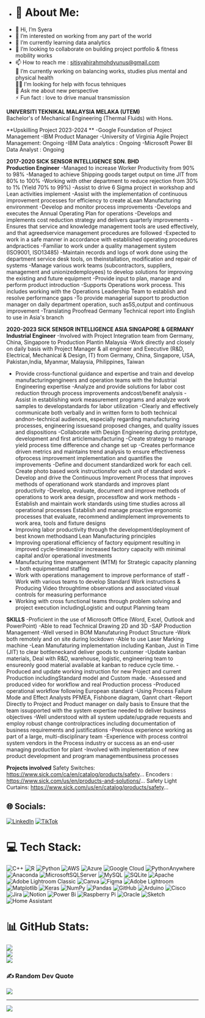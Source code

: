 
- # 💫 About Me:
-  👋 Hi, I’m Syera
- 👀 I’m interested on working from any part of the world
- 🌱 I’m currently learning data analytics
- 💞️ I’m looking to collaborate on building project portfolio & fitness mobility works
- 📫 How to reach me :  sitisyahirahmohdyunus@gmail.com<br>
🔭 I’m currently working on balancing works, studies plus mental and physical health <br>👯🤝 I’m looking for help with focus tehniques <br>💬 Ask me about new perspective <br>⚡ Fun fact : love to drive manual transmission

**UNIVERSITI TEKNIKAL MALAYSIA MELAKA (UTEM)**
<br>Bachelor's of Mechanical Engineering (Thermal Fluids) with Hons.

**Upskilling Project 2023-2024 **
-Google Foundation of Project Management 
-IBM Product Manager 
-University of Virginia Agile Project Management: Ongoing
-IBM Data analytics : Ongoing
-Microsoft Power BI Data Analyst : Ongoing

**2017-2020 SICK SENSOR INTELLIGENCE SDN. BHD** 
<br>**Production Engineer**
-Managed to increase Worker Productivity from 90% to 98%
-Managed to achieve Shipping goods target output on time JIT from 80% to 100%
-Working with other department to reduce rejection from 30% to 1% (Yield 70% to 99%)
-Assist to drive 6 Sigma project in workshop and Lean activities implement
-Assist with the implementation of continuous improvement processes for efficiency to create aLean Manufacturing environment
-Develop and monitor process improvements
-Develops and executes the Annual Operating Plan for operations
-Develops and implements cost reduction strategy and delivers quarterly improvements
-Ensures that service and knowledge management tools are used effectively, and that agreedservice management procedures are followed
-Expected to work in a safe manner in accordance with established operating procedures andpractices
-Familiar to work under a quality management system (ISO9001, ISO13485)
-Maintain records and logs of work done using the department service desk tools, on theinstallation, modification and repair of systems
-Manage various work teams (subcontractors, suppliers, management and unionizedemployees) to develop solutions for improving the existing and future equipment
-Provide input to plan, manage and perform product introduction
-Supports Operations work process. This includes working with the Operations Leadership Team to establish and resolve performance gaps
-To provide managerial support to production manager on daily department operation, such as5S,output and continuous improvement
-Translating Proofread Germany Technical report into English to use in Asia's branch

**2020-2023 SICK SENSOR INTELLIGENCE ASIA SINGAPORE & GERMANY**
<br>**Industrial Engineer**
-Involved with Project Integration team from Germany, China, Singapore to Production Plantin Malaysia
-Work directly and closely on daily basis with Project Manager & all engineer and Executive (R&D, Electrical, Mechanical & Design, IT) 
 from Germany, China, Singapore, USA, Pakistan,India, Myanmar, Malaysia, Philippines, Taiwan
- Provide cross-functional guidance and expertise and train and develop manufacturingengineers and operation teams with the Industrial 
 Engineering expertise
-Analyze and provide solutions for labor cost reduction through process improvements andcost/benefit analysis
-Assist in establishing work measurement programs and analyze work samples to developstandards for labor utilization
-Clearly and effectively communicate both verbally and in written form to both technical andnon-technical audiences, especially regarding manufacturing processes, engineering issuesand proposed changes, and quality issues and dispositions
-Collaborate with Design Engineering during prototype, development and first articlemanufacturing
-Create strategy to manage yield process time difference and change set up
-Creates performance driven metrics and maintains trend analysis to ensure effectiveness ofprocess improvement implementation and quantifies the improvements
-Define and document standardized work for each cell. Create photo based work instructionsfor each unit of standard work
-Develop and drive the Continuous Improvement Process that improves methods of operationand work standards and improves plant productivity
-Develop, evaluate, document and improve methods of operations to work area design, processflow and work methods
-Establish and maintain work standards using time studies across all operational processes
Establish and manage proactive ergonomic processes that evaluate, recommend andimplement improvements to work area, tools and fixture designs
- Improving labor productivity through the development/deployment of best known methodsand Lean Manufacturing principles
- Improving operational efficiency of factory equipment resulting in improved cycle-timeand/or increased factory capacity with minimal capital and/or operational investments
- Manufacturing time management (MTM) for Strategic capacity planning – both equipmentand staffing
- Work with operations management to improve performance of staff
-Work with various teams to develop Standard Work instructions & Producing Video throughtime observations and associated visual controls for measuring performance
- Working with cross functional teams through problem solving and project execution includingLogistic and output Planning team



**SKILLS**
-Proficient in the use of Microsoft Office (Word, Excel, Outlook and PowerPoint)
-Able to read Technical Drawing 2D and 3D
-SAP Production Management
-Well versed in BOM Manufaturing Product Structure
-Work both remotely and on site during lockdown
-Able to use Laser Marking machine
-Lean Manufaturing implementation including Kanban, Just in Time (JIT) to clear bottleneckand deliver goods to customer
-Update kanban materials, Deal with R&D, warehouse, logistic, engineering team to ensureonly good material available at kanban to reduce cycle time.
-Produced and update working instruction for new Project and current Production includingStandard model and Custom made.
-Assessed and produced video for workflow and real Production process
-Produced operational workflow following European standard
-Using Process Failure Mode and Effect Analysts PFMEA, Fishbone diagram, Gannt chart
-Report Directly to Project and Product manager on daily basis to Ensure that the team issupported with the system expertise needed to deliver business objectives
-Well understood with all system update/upgrade requests and employ robust change controlpractices including documentation of business requirements and justifications
-Previous experience working as part of a large, multi-disciplinary team
-Experience with process control system vendors in the Process industry or success as an end-user managing production for plant
-Involved with implementation of new product development and program managementbusiness processes

**Projects involved**
Safety Switches:
https://www.sick.com/ca/en/catalog/products/safety...
Encoders :
https://www.sick.com/us/en/products-and-solutions/...
Safety Light Curtains:
https://www.sick.com/us/en/catalog/products/safety...



## 🌐 Socials:
[![LinkedIn](https://img.shields.io/badge/LinkedIn-%230077B5.svg?logo=linkedin&logoColor=white)](https://linkedin.com/in/https://www.linkedin.com/in/syahirah-my-alwayscan1?utm_source=share&utm_campaign=share_via&utm_content=profile&utm_medium=ios_app) [![TikTok](https://img.shields.io/badge/TikTok-%23000000.svg?logo=TikTok&logoColor=white)](https://tiktok.com/@haerahorahorey) 

# 💻 Tech Stack:
![C++](https://img.shields.io/badge/c++-%2300599C.svg?style=plastic&logo=c%2B%2B&logoColor=white) ![R](https://img.shields.io/badge/r-%23276DC3.svg?style=plastic&logo=r&logoColor=white) ![Python](https://img.shields.io/badge/python-3670A0?style=plastic&logo=python&logoColor=ffdd54) ![AWS](https://img.shields.io/badge/AWS-%23FF9900.svg?style=plastic&logo=amazon-aws&logoColor=white) ![Azure](https://img.shields.io/badge/azure-%230072C6.svg?style=plastic&logo=microsoftazure&logoColor=white) ![Google Cloud](https://img.shields.io/badge/GoogleCloud-%234285F4.svg?style=plastic&logo=google-cloud&logoColor=white) ![PythonAnywhere](https://img.shields.io/badge/pythonanywhere-%232F9FD7.svg?style=plastic&logo=pythonanywhere&logoColor=151515) ![Anaconda](https://img.shields.io/badge/Anaconda-%2344A833.svg?style=plastic&logo=anaconda&logoColor=white) ![MicrosoftSQLServer](https://img.shields.io/badge/Microsoft%20SQL%20Server-CC2927?style=plastic&logo=microsoft%20sql%20server&logoColor=white) ![MySQL](https://img.shields.io/badge/mysql-4479A1.svg?style=plastic&logo=mysql&logoColor=white) ![SQLite](https://img.shields.io/badge/sqlite-%2307405e.svg?style=plastic&logo=sqlite&logoColor=white) ![Apache](https://img.shields.io/badge/apache-%23D42029.svg?style=plastic&logo=apache&logoColor=white) ![Adobe Lightroom Classic](https://img.shields.io/badge/Adobe%20Lightroom%20Classic-31A8FF.svg?style=plastic&logo=Adobe%20Lightroom%20Classic&logoColor=white) ![Canva](https://img.shields.io/badge/Canva-%2300C4CC.svg?style=plastic&logo=Canva&logoColor=white) ![Figma](https://img.shields.io/badge/figma-%23F24E1E.svg?style=plastic&logo=figma&logoColor=white) ![Adobe Lightroom](https://img.shields.io/badge/Adobe%20Lightroom-31A8FF.svg?style=plastic&logo=Adobe%20Lightroom&logoColor=white) ![Matplotlib](https://img.shields.io/badge/Matplotlib-%23ffffff.svg?style=plastic&logo=Matplotlib&logoColor=black) ![Keras](https://img.shields.io/badge/Keras-%23D00000.svg?style=plastic&logo=Keras&logoColor=white) ![NumPy](https://img.shields.io/badge/numpy-%23013243.svg?style=plastic&logo=numpy&logoColor=white) ![Pandas](https://img.shields.io/badge/pandas-%23150458.svg?style=plastic&logo=pandas&logoColor=white) ![GitHub](https://img.shields.io/badge/github-%23121011.svg?style=plastic&logo=github&logoColor=white) ![Arduino](https://img.shields.io/badge/-Arduino-00979D?style=plastic&logo=Arduino&logoColor=white) ![Cisco](https://img.shields.io/badge/cisco-%23049fd9.svg?style=plastic&logo=cisco&logoColor=black) ![Jira](https://img.shields.io/badge/jira-%230A0FFF.svg?style=plastic&logo=jira&logoColor=white) ![Notion](https://img.shields.io/badge/Notion-%23000000.svg?style=plastic&logo=notion&logoColor=white) ![Power Bi](https://img.shields.io/badge/power_bi-F2C811?style=plastic&logo=powerbi&logoColor=black) ![Raspberry Pi](https://img.shields.io/badge/-RaspberryPi-C51A4A?style=plastic&logo=Raspberry-Pi) ![Oracle](https://img.shields.io/badge/Oracle-F80000?style=plastic&logo=oracle&logoColor=white) ![Sketch](https://img.shields.io/badge/Sketch-FFB387?style=plastic&logo=sketch&logoColor=black) ![Home Assistant](https://img.shields.io/badge/home%20assistant-%2341BDF5.svg?style=plastic&logo=home-assistant&logoColor=white)
# 📊 GitHub Stats:
![](https://github-readme-stats.vercel.app/api?username=haerasha&theme=gruvbox_light&hide_border=false&include_all_commits=false&count_private=false)<br/>
![](https://github-readme-streak-stats.herokuapp.com/?user=haerasha&theme=gruvbox_light&hide_border=false)<br/>
![](https://github-readme-stats.vercel.app/api/top-langs/?username=haerasha&theme=gruvbox_light&hide_border=false&include_all_commits=false&count_private=false&layout=compact)

### ✍️ Random Dev Quote
![](https://quotes-github-readme.vercel.app/api?type=vetical&theme=gruvbox)

---
[![](https://visitcount.itsvg.in/api?id=haerasha&icon=0&color=0)](https://visitcount.itsvg.in)

<!-- Proudly created with GPRM ( https://gprm.itsvg.in ) -->

<!---
haerasha/haerasha is a ✨ special ✨ repository because its `README.md` (this file) appears on your GitHub profile.
You can click the Preview link to take a look at your changes.
--->
